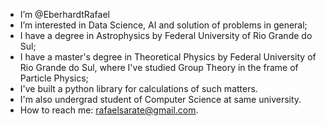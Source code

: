 - I’m @EberhardtRafael
- I’m interested in Data Science, AI and solution of problems in general;
- I have a degree in Astrophysics by Federal University of Rio Grande do Sul;
- I have a master's degree in Theoretical Physics by Federal University of Rio Grande do Sul, where I've studied Group Theory in the frame of Particle Physics;
- I've built a python library for calculations of such matters.
- I'm also undergrad student of Computer Science at same university.
- How to reach me: rafaelsarate@gmail.com.

<!---
EberhardtRafael/EberhardtRafael is a ✨ special ✨ repository because its `README.md` (this file) appears on your GitHub profile.
You can click the Preview link to take a look at your changes.
--->
